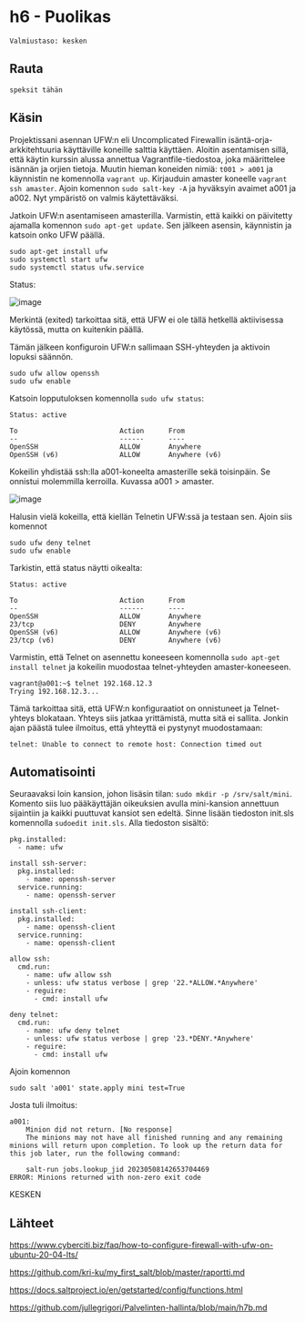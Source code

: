 # h6 - Puolikas
    Valmiustaso: kesken

## Rauta
    speksit tähän

## Käsin
Projektissani asennan UFW:n eli Uncomplicated Firewallin isäntä-orja-arkkitehtuuria käyttäville koneille salttia käyttäen. Aloitin asentamisen sillä, että käytin kurssin alussa annettua Vagrantfile-tiedostoa, joka määrittelee isännän ja orjien tietoja. Muutin hieman koneiden nimiä: `t001 > a001` ja käynnistin ne komennolla `vagrant up`. Kirjauduin amaster koneelle `vagrant ssh amaster`. Ajoin komennon `sudo salt-key -A` ja hyväksyin avaimet a001 ja a002. Nyt ympäristö on valmis käytettäväksi.

Jatkoin UFW:n asentamiseen amasterilla. Varmistin, että kaikki on päivitetty ajamalla komennon `sudo apt-get update`. Sen jälkeen asensin, käynnistin ja katsoin onko UFW päällä.

    sudo apt-get install ufw
    sudo systemctl start ufw
    sudo systemctl status ufw.service

Status:

<img width="auto" alt="image" src="https://user-images.githubusercontent.com/101214286/236705695-6aee2ea0-57b7-49ac-a7ef-c10a4f04346d.png">

Merkintä (exited) tarkoittaa sitä, että UFW ei ole tällä hetkellä aktiivisessa käytössä, mutta on kuitenkin päällä.

Tämän jälkeen konfiguroin UFW:n sallimaan SSH-yhteyden ja aktivoin lopuksi säännön.

    sudo ufw allow openssh
    sudo ufw enable

Katsoin lopputuloksen komennolla `sudo ufw status`:

    Status: active

    To                         Action      From
    --                         ------      ----
    OpenSSH                    ALLOW       Anywhere
    OpenSSH (v6)               ALLOW       Anywhere (v6)

Kokeilin yhdistää ssh:lla a001-koneelta amasterille sekä toisinpäin. Se onnistui molemmilla kerroilla. Kuvassa a001 > amaster.

<img width="auto" alt="image" src="https://user-images.githubusercontent.com/101214286/236806945-4b68199a-8c15-41e9-aa6e-8d515363a984.png">

Halusin vielä kokeilla, että kiellän Telnetin UFW:ssä ja testaan sen. Ajoin siis komennot 

    sudo ufw deny telnet
    sudo ufw enable
    
Tarkistin, että status näytti oikealta:

    Status: active

    To                         Action      From
    --                         ------      ----
    OpenSSH                    ALLOW       Anywhere
    23/tcp                     DENY        Anywhere
    OpenSSH (v6)               ALLOW       Anywhere (v6)
    23/tcp (v6)                DENY        Anywhere (v6)
    
Varmistin, että Telnet on asennettu koneeseen komennolla `sudo apt-get install telnet` ja kokeilin muodostaa telnet-yhteyden amaster-koneeseen.

    vagrant@a001:~$ telnet 192.168.12.3
    Trying 192.168.12.3...

Tämä tarkoittaa sitä, että UFW:n konfiguraatiot on onnistuneet ja Telnet-yhteys blokataan. Yhteys siis jatkaa yrittämistä, mutta sitä ei sallita. Jonkin ajan päästä tulee ilmoitus, että yhteyttä ei pystynyt muodostamaan:

    telnet: Unable to connect to remote host: Connection timed out

## Automatisointi

Seuraavaksi loin kansion, johon lisäsin tilan: `sudo mkdir -p /srv/salt/mini`. Komento siis luo pääkäyttäjän oikeuksien avulla mini-kansion annettuun sijaintiin ja kaikki puuttuvat kansiot sen edeltä. Sinne lisään tiedoston init.sls komennolla `sudoedit init.sls`. Alla tiedoston sisältö:

    pkg.installed:
      - name: ufw

    install ssh-server:
      pkg.installed:
        - name: openssh-server
      service.running:
        - name: openssh-server

    install ssh-client:
      pkg.installed:
        - name: openssh-client
      service.running:
        - name: openssh-client

    allow ssh:
      cmd.run:
        - name: ufw allow ssh
        - unless: ufw status verbose | grep '22.*ALLOW.*Anywhere'
        - reguire:
          - cmd: install ufw

    deny telnet:
      cmd.run:
        - name: ufw deny telnet
        - unless: ufw status verbose | grep '23.*DENY.*Anywhere'
        - reguire:
          - cmd: install ufw

Ajoin komennon

    sudo salt 'a001' state.apply mini test=True

Josta tuli ilmoitus:

    a001:
        Minion did not return. [No response]
        The minions may not have all finished running and any remaining minions will return upon completion. To look up the return data for this job later, run the following command:

        salt-run jobs.lookup_jid 20230508142653704469
    ERROR: Minions returned with non-zero exit code

KESKEN


## Lähteet
https://www.cyberciti.biz/faq/how-to-configure-firewall-with-ufw-on-ubuntu-20-04-lts/

https://github.com/kri-ku/my_first_salt/blob/master/raportti.md

https://docs.saltproject.io/en/getstarted/config/functions.html

https://github.com/jullegrigori/Palvelinten-hallinta/blob/main/h7b.md
